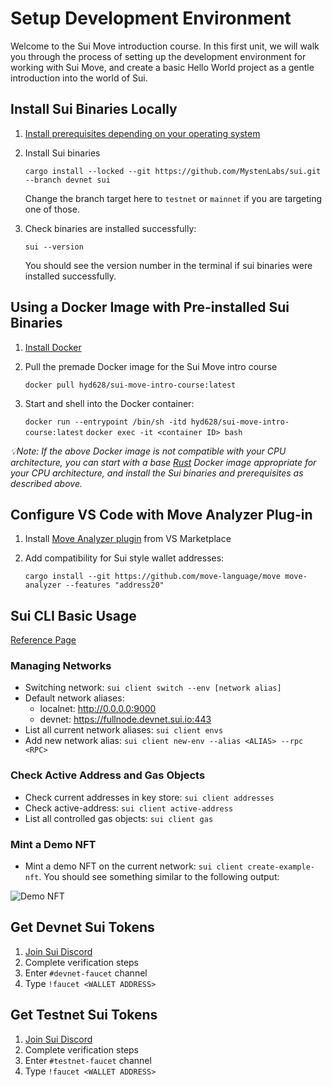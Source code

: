 # Setup Development Environment

Welcome to the Sui Move introduction course. In this first unit, we will walk you through the process of setting up the development environment for working with Sui Move, and create a basic Hello World project as a gentle introduction into the world of Sui.

## Install Sui Binaries Locally

1. [Install prerequisites depending on your operating system](https://docs.sui.io/build/install#prerequisites)

2. Install Sui binaries
    
    `cargo install --locked --git https://github.com/MystenLabs/sui.git --branch devnet sui`

    Change the branch target here to `testnet` or `mainnet` if you are targeting one of those. 

3. Check binaries are installed successfully:

    `sui --version`

    You should see the version number in the terminal if sui binaries were installed successfully. 

## Using a Docker Image with Pre-installed Sui Binaries

1. [Install Docker](https://docs.docker.com/get-docker/)

2. Pull the premade Docker image for the Sui Move intro course 

    `docker pull hyd628/sui-move-intro-course:latest`

3. Start and shell into the Docker container:

    `docker run --entrypoint /bin/sh -itd hyd628/sui-move-intro-course:latest`
    `docker exec -it <container ID> bash`

*💡Note: If the above Docker image is not compatible with your CPU architecture, you can start with a base [Rust](https://hub.docker.com/_/rust) Docker image appropriate for your CPU architecture, and install the Sui binaries and prerequisites as described above.*

## Configure VS Code with Move Analyzer Plug-in

1. Install [Move Analyzer plugin](https://marketplace.visualstudio.com/items?itemName=move.move-analyzer) from VS Marketplace

2. Add compatibility for Sui style wallet addresses:

    `cargo install --git https://github.com/move-language/move move-analyzer --features "address20"`

## Sui CLI Basic Usage

[Reference Page](https://docs.sui.io/build/cli-client)

### Managing Networks

- Switching network: `sui client switch --env [network alias]`
- Default network aliases: 
    - localnet: http://0.0.0.0:9000
    - devnet: https://fullnode.devnet.sui.io:443
- List all current network aliases: `sui client envs`
- Add new network alias: `sui client new-env --alias <ALIAS> --rpc <RPC>`

### Check Active Address and Gas Objects

- Check current addresses in key store: `sui client addresses`
- Check active-address: `sui client active-address`
- List all controlled gas objects: `sui client gas`

### Mint a Demo NFT

- Mint a demo NFT on the current network: `sui client create-example-nft`. You should see something similar to the following output:

![Demo NFT](../images/demo-nft.png)

## Get Devnet Sui Tokens

1. [Join Sui Discord](https://discord.gg/sui)
2. Complete verification steps
3. Enter `#devnet-faucet` channel
4. Type `!faucet <WALLET ADDRESS>`

## Get Testnet Sui Tokens

1. [Join Sui Discord](https://discord.gg/sui)
2. Complete verification steps
3. Enter `#testnet-faucet` channel
4. Type `!faucet <WALLET ADDRESS>`


